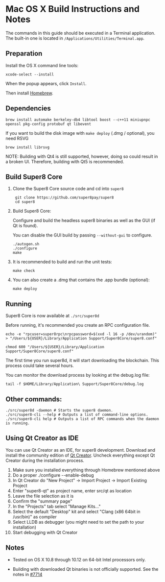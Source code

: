Mac OS X Build Instructions and Notes
====================================
The commands in this guide should be executed in a Terminal application.
The built-in one is located in `/Applications/Utilities/Terminal.app`.

Preparation
-----------
Install the OS X command line tools:

`xcode-select --install`

When the popup appears, click `Install`.

Then install [Homebrew](https://brew.sh).

Dependencies
----------------------

    brew install automake berkeley-db4 libtool boost --c++11 miniupnpc openssl pkg-config protobuf qt libevent

If you want to build the disk image with `make deploy` (.dmg / optional), you need RSVG

    brew install librsvg

NOTE: Building with Qt4 is still supported, however, doing so could result in a broken UI. Therefore, building with Qt5 is recommended.

Build Super8 Core
------------------------

1. Clone the Super8 Core source code and cd into `super8`

        git clone https://github.com/super8pay/super8
        cd super8

2.  Build Super8 Core:

    Configure and build the headless super8 binaries as well as the GUI (if Qt is found).

    You can disable the GUI build by passing `--without-gui` to configure.

        ./autogen.sh
        ./configure
        make

3.  It is recommended to build and run the unit tests:

        make check

4.  You can also create a .dmg that contains the .app bundle (optional):

        make deploy

Running
-------

Super8 Core is now available at `./src/super8d`

Before running, it's recommended you create an RPC configuration file.

    echo -e "rpcuser=super8rpc\nrpcpassword=$(xxd -l 16 -p /dev/urandom)" > "/Users/${USER}/Library/Application Support/Super8Core/super8.conf"

    chmod 600 "/Users/${USER}/Library/Application Support/Super8Core/super8.conf"

The first time you run super8d, it will start downloading the blockchain. This process could take several hours.

You can monitor the download process by looking at the debug.log file:

    tail -f $HOME/Library/Application\ Support/Super8Core/debug.log

Other commands:
-------

    ./src/super8d -daemon # Starts the super8 daemon.
    ./src/super8-cli --help # Outputs a list of command-line options.
    ./src/super8-cli help # Outputs a list of RPC commands when the daemon is running.

Using Qt Creator as IDE
------------------------
You can use Qt Creator as an IDE, for super8 development.
Download and install the community edition of [Qt Creator](https://www.qt.io/download/).
Uncheck everything except Qt Creator during the installation process.

1. Make sure you installed everything through Homebrew mentioned above
2. Do a proper ./configure --enable-debug
3. In Qt Creator do "New Project" -> Import Project -> Import Existing Project
4. Enter "super8-qt" as project name, enter src/qt as location
5. Leave the file selection as it is
6. Confirm the "summary page"
7. In the "Projects" tab select "Manage Kits..."
8. Select the default "Desktop" kit and select "Clang (x86 64bit in /usr/bin)" as compiler
9. Select LLDB as debugger (you might need to set the path to your installation)
10. Start debugging with Qt Creator

Notes
-----

* Tested on OS X 10.8 through 10.12 on 64-bit Intel processors only.

* Building with downloaded Qt binaries is not officially supported. See the notes in [#7714](https://github.com/bitcoin/bitcoin/issues/7714)
